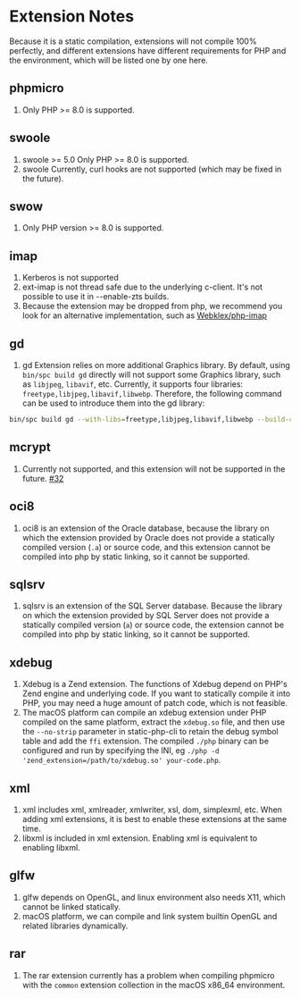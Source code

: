 # Extension Notes

Because it is a static compilation, extensions will not compile 100% perfectly, 
and different extensions have different requirements for PHP and the environment, 
which will be listed one by one here.

## phpmicro

1. Only PHP >= 8.0 is supported.

## swoole

1. swoole >= 5.0 Only PHP >= 8.0 is supported.
3. swoole Currently, curl hooks are not supported (which may be fixed in the future).

## swow

1. Only PHP version >= 8.0 is supported.

## imap

1. Kerberos is not supported
2. ext-imap is not thread safe due to the underlying c-client. It's not possible to use it in --enable-zts builds.
3. Because the extension may be dropped from php, we recommend you look for an alternative implementation, such as [Webklex/php-imap](https://github.com/Webklex/php-imap)

## gd

1. gd Extension relies on more additional Graphics library. By default, 
using `bin/spc build gd` directly will not support some Graphics library, such as `libjpeg`, `libavif`, etc.
Currently, it supports four libraries: `freetype,libjpeg,libavif,libwebp`. 
Therefore, the following command can be used to introduce them into the gd library:

```bash
bin/spc build gd --with-libs=freetype,libjpeg,libavif,libwebp --build-cli
```

## mcrypt

1. Currently not supported, and this extension will not be supported in the future. [#32](https://github.com/crazywhalecc/static-php-cli/issues/32)

## oci8

1. oci8 is an extension of the Oracle database, because the library on which the extension provided by Oracle does not provide a statically compiled version (`.a`) or source code, 
and this extension cannot be compiled into php by static linking, so it cannot be supported.

## sqlsrv

1. sqlsrv is an extension of the SQL Server database. 
Because the library on which the extension provided by SQL Server does not provide a statically compiled version (`a`) or source code, 
the extension cannot be compiled into php by static linking, so it cannot be supported.

## xdebug

1. Xdebug is a Zend extension. The functions of Xdebug depend on PHP's Zend engine and underlying code. 
If you want to statically compile it into PHP, you may need a huge amount of patch code, which is not feasible.
2. The macOS platform can compile an xdebug extension under PHP compiled on the same platform, 
extract the `xdebug.so` file, and then use the `--no-strip` parameter in static-php-cli to retain the debug symbol table and add the `ffi` extension. 
The compiled `./php` binary can be configured and run by specifying the INI, eg `./php -d 'zend_extension=/path/to/xdebug.so' your-code.php`.

## xml

1. xml includes xml, xmlreader, xmlwriter, xsl, dom, simplexml, etc. 
    When adding xml extensions, it is best to enable these extensions at the same time.
2. libxml is included in xml extension. Enabling xml is equivalent to enabling libxml.

## glfw

1. glfw depends on OpenGL, and linux environment also needs X11, which cannot be linked statically.
2. macOS platform, we can compile and link system builtin OpenGL and related libraries dynamically.

## rar

1. The rar extension currently has a problem when compiling phpmicro with the `common` extension collection in the macOS x86_64 environment.
